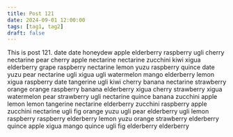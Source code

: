```yaml
---
title: Post 121
date: 2024-09-01 12:00:00
tags: [tag1, tag2]
draft: false
---
```

This is post 121.
date
date
honeydew
apple
elderberry
raspberry
ugli
cherry
nectarine
pear
cherry
apple
nectarine
nectarine
zucchini
kiwi
xigua
elderberry
grape
raspberry
nectarine
lemon
yuzu
raspberry
quince
date
yuzu
pear
nectarine
ugli
xigua
ugli
watermelon
mango
elderberry
lemon
xigua
raspberry
date
tangerine
ugli
kiwi
cherry
banana
nectarine
strawberry
orange
orange
raspberry
banana
elderberry
xigua
cherry
strawberry
xigua
watermelon
pear
strawberry
ugli
nectarine
quince
banana
zucchini
apple
lemon
lemon
tangerine
nectarine
elderberry
zucchini
raspberry
apple
zucchini
nectarine
ugli
fig
orange
yuzu
ugli
pear
elderberry
ugli
lemon
raspberry
raspberry
elderberry
lemon
yuzu
orange
strawberry
elderberry
quince
apple
xigua
mango
quince
ugli
fig
elderberry
elderberry
